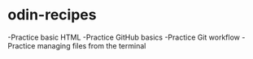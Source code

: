 # odin-recipes

-Practice basic HTML
-Practice GitHub basics
-Practice Git workflow 
-Practice managing files from the terminal 